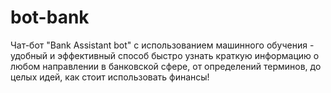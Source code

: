 # bot-bank
Чат-бот "Bank Assistant bot" с использованием машинного обучения - удобный и эффективный способ быстро узнать краткую информацию о любом направлении в банковской сфере, от определений терминов, до целых идей, как стоит использовать финансы!
